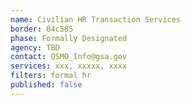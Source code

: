 ```yaml
---
name: Civilian HR Transaction Services
border: 04c585
phase: Formally Designated
agency: TBD
contact: QSMO_Info@gsa.gov
services: xxx, xxxxx, xxxx
filters: formal hr
published: false
---
```

